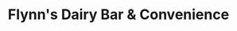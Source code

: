 ---
title: "Flynn's Dairy Bar & Convenience"
url: /halifax/flynns-dairy-bar-und-convenience/
shop: Kramladen
---